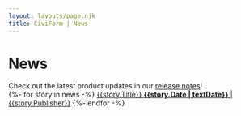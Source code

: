 ```yaml
---
layout: layouts/page.njk
title: CiviForm | News
---
```


# News

<div class="info-box">
<span class="ca-gov-icon-info" aria-hidden="true"></span>
Check out the latest product updates in our <a href="https://github.com/civiform/civiform/releases" target="_blank">release notes</a>!
</div>

<div class="cagov-stack">
  {%- for story in news -%}
    <a href="{{story.URL}}" target="_blank" class="btn-action-primary m-t-1"><span class="btn-action-title">{{story.Title}}</span>
    <span class="btn-action-text"><strong>{{story.Date | textDate}}</strong> | {{story.Publisher}}</span></a>
  {%- endfor -%}
</div>
